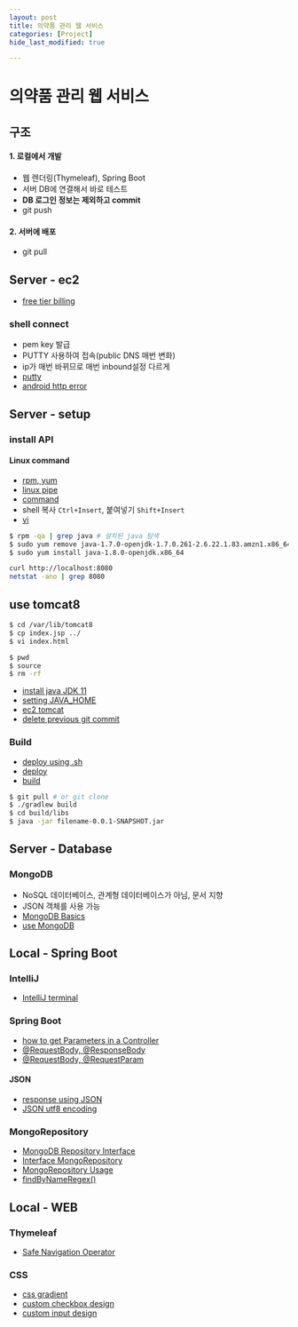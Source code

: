 ```yaml
---
layout: post
title: 의약품 관리 웹 서비스
categories: [Project]
hide_last_modified: true

---
```


# 의약품 관리 웹 서비스

## 구조

#### 1. 로컬에서 개발
  - 웹 렌더링(Thymeleaf), Spring Boot
  - 서버 DB에 연결해서 바로 테스트
  - **DB 로그인 정보는 제외하고 commit**
  - git push
#### 2. 서버에 배포
  - git pull

## Server - ec2

- [free tier billing](https://gun0912.tistory.com/45)


### shell connect

- pem key 발급
- PUTTY 사용하여 접속(public DNS 매번 변화)
- ip가 매번 바뀌므로 매번 inbound설정 다르게
- [putty](https://blog.dongchankim.io/65)
- [android http error](https://gun0912.tistory.com/80)


## Server - setup

### install API

#### Linux command

- [rpm, yum](https://wlstnans.tistory.com/3)
- [linux pipe](https://twpower.github.io/133-difference-between-redirect-and-pipe)
- [command](https://maktooob.tistory.com/32)
- shell 복사 `Ctrl+Insert`,  붙여넣기 `Shift+Insert`
- [vi](https://jhnyang.tistory.com/54)

~~~sh
$ rpm -qa | grep java # 설치된 java 탐색
$ sudo yum remove java-1.7.0-openjdk-1.7.0.261-2.6.22.1.83.amzn1.x86_64
$ sudo yum install java-1.8.0-openjdk.x86_64

curl http://localhost:8080
netstat -ano | grep 8080
~~~

## use tomcat8

~~~sh
$ cd /var/lib/tomcat8
$ cp index.jsp ../
$ vi index.html

$ pwd
$ source
$ rm -rf
~~~

- [install java JDK 11](https://devfunny.tistory.com/302?category=753724)
- [setting JAVA_HOME](https://withhamit.tistory.com/34)
- [ec2 tomcat](https://hongku.tistory.com/194)
- [delete previous git commit](https://jootc.com/p/201909143109)

### Build

- [deploy using .sh](https://jojoldu.tistory.com/263)
- [deploy](https://wickies.tistory.com/102)
- [build](https://www.inflearn.com/course/%EC%8A%A4%ED%94%84%EB%A7%81-%EC%9E%85%EB%AC%B8-%EC%8A%A4%ED%94%84%EB%A7%81%EB%B6%80%ED%8A%B8/lecture/49574?speed=1.5&tab=note)

~~~sh
$ git pull # or git clone
$ ./gradlew build
$ cd build/libs
$ java -jar filename-0.0.1-SNAPSHOT.jar
~~~

## Server - Database

### MongoDB

- NoSQL 데이터베이스, 관계형 데이터베이스가 아님, 문서 지향
- JSON 객체를 사용 가능
- [MongoDB Basics](https://poiemaweb.com/mongdb-basics)
- [use MongoDB](https://medium.com/@pakss328/mongodb-%EC%84%A4%EC%B9%98-%EB%B0%8F-%EC%82%AC%EC%9A%A9%EB%B0%A9%EB%B2%95-%EA%B8%B0%EB%B3%B8%EB%B6%80%ED%84%B0-index%EA%B9%8C%EC%A7%80-dac5363eaa4f)


## Local - Spring Boot


### IntelliJ

- [IntelliJ terminal](https://2-jissun.tistory.com/17?category=815067)

### Spring Boot

- [how to get Parameters in a Controller](https://velog.io/@younghwan24/Spring-Controller-Parameter)
- [@RequestBody, @ResponseBody](https://devbox.tistory.com/entry/Spring-RequestBody-%EC%96%B4%EB%85%B8%ED%85%8C%EC%9D%B4%EC%85%98%EA%B3%BC-ReponseBody-%EC%96%B4%EB%85%B8%ED%85%8C%EC%9D%B4%EC%85%98%EC%9D%98-%EC%82%AC%EC%9A%A9)
- [@RequestBody, @RequestParam](https://cnpnote.tistory.com/entry/SPRING-RequestBody%EC%99%80-RequestParam%EC%9D%98-%EC%B0%A8%EC%9D%B4%EC%A0%90%EC%9D%80-%EB%AC%B4%EC%97%87%EC%9E%85%EB%8B%88%EA%B9%8C)

#### JSON

- [response using JSON](https://shinsunyoung.tistory.com/47)
- [JSON utf8 encoding](https://thswave.github.io/spring/2015/02/22/korean-json-response.html)

### MongoRepository

- [MongoDB Repository Interface](https://m.blog.naver.com/willygwu2003/130173163977)
- [Interface MongoRepository](https://docs.spring.io/spring-data/mongodb/docs/current/api/org/springframework/data/mongodb/repository/MongoRepository.html)
- [MongoRepository Usage](https://docs.spring.io/spring-data/mongodb/docs/1.2.0.RELEASE/reference/html/mongo.repositories.html)
- [findByNameRegex()](https://stackoverflow.com/questions/41746370/spring-data-mongo-case-insensitive-like-query)

## Local - WEB

### Thymeleaf

- [Safe Navigation Operator](https://smallgiant.tistory.com/95)

### CSS

- [css gradient](https://uigradients.com/)
- [custom checkbox design](https://www.codingfactory.net/10710)
- [custom input design](https://webdir.tistory.com/429)
